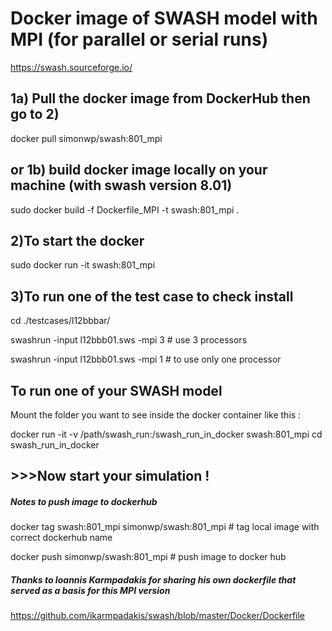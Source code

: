 # Docker image of SWASH model with MPI (for parallel or serial runs)
https://swash.sourceforge.io/

## 1a) Pull the docker image from DockerHub then go to 2)
docker pull simonwp/swash:801_mpi

## or 1b) build docker image locally on your machine (with swash version 8.01)
sudo docker build -f Dockerfile_MPI -t swash:801_mpi .

## 2)To start the docker
sudo docker run -it swash:801_mpi

## 3)To run one of the test case to check install
cd ./testcases/l12bbbar/

swashrun -input l12bbb01.sws -mpi 3 # use 3 processors

swashrun -input l12bbb01.sws -mpi 1 # to use only one processor

## To run one of your SWASH model 
Mount the folder you want to see inside the docker container 
like this  : 

docker run -it -v /path/swash_run:/swash_run_in_docker swash:801_mpi
cd swash_run_in_docker

## >>>Now start your simulation !

##### Notes to push image to dockerhub
docker tag swash:801_mpi simonwp/swash:801_mpi # tag local image with correct dockerhub name 

docker push simonwp/swash:801_mpi              # push image to docker hub

##### Thanks to Ioannis Karmpadakis for sharing his own dockerfile that served as a basis for this MPI version 
https://github.com/ikarmpadakis/swash/blob/master/Docker/Dockerfile
